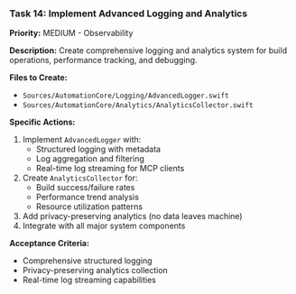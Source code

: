 ### Task 14: Implement Advanced Logging and Analytics
**Priority:** MEDIUM - Observability

**Description:** Create comprehensive logging and analytics system for build operations, performance tracking, and debugging.

**Files to Create:**
- `Sources/AutomationCore/Logging/AdvancedLogger.swift`
- `Sources/AutomationCore/Analytics/AnalyticsCollector.swift`

**Specific Actions:**
1. Implement `AdvancedLogger` with:
   - Structured logging with metadata
   - Log aggregation and filtering
   - Real-time log streaming for MCP clients
2. Create `AnalyticsCollector` for:
   - Build success/failure rates
   - Performance trend analysis
   - Resource utilization patterns
3. Add privacy-preserving analytics (no data leaves machine)
4. Integrate with all major system components

**Acceptance Criteria:**
- Comprehensive structured logging
- Privacy-preserving analytics collection
- Real-time log streaming capabilities
